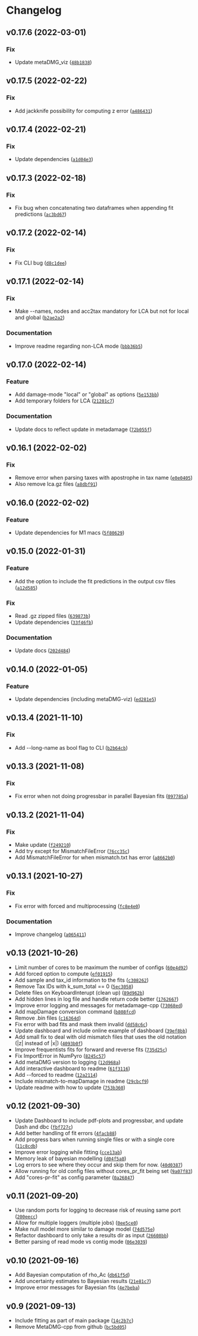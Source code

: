 # Changelog

<!--next-version-placeholder-->

## v0.17.6 (2022-03-01)
### Fix
* Update metaDMG_viz ([`48b1838`](https://github.com/metaDMG/metaDMG/commit/48b1838f24062d8bdf417f753541c7f400d4503e))

## v0.17.5 (2022-02-22)
### Fix
* Add jackknife possibility for computing z error ([`a486431`](https://github.com/metaDMG/metaDMG/commit/a486431af2bb706378086747161828bba6b5c7e9))

## v0.17.4 (2022-02-21)
### Fix
* Update dependencies ([`a1d04e3`](https://github.com/metaDMG/metaDMG/commit/a1d04e34103887ce6457eb2c06f0019f4e550d42))

## v0.17.3 (2022-02-18)
### Fix
* Fix bug when concatenating two dataframes when appending fit predictions ([`ac3bd67`](https://github.com/metaDMG/metaDMG/commit/ac3bd67d1d5a889a47a91e2bc51b8314b0291b57))

## v0.17.2 (2022-02-14)
### Fix
* Fix CLI bug ([`d8c1dee`](https://github.com/metaDMG/metaDMG/commit/d8c1dee44b49f6d834bca7cc95178e14d5b8c942))

## v0.17.1 (2022-02-14)
### Fix
* Make --names, nodes and acc2tax mandatory for LCA but not for local and global ([`b2ae2a2`](https://github.com/metaDMG/metaDMG/commit/b2ae2a29dbca5b7b8b9b947da8aade7dc6cc6575))

### Documentation
* Improve readme regarding non-LCA mode ([`bbb36b5`](https://github.com/metaDMG/metaDMG/commit/bbb36b53a2a7fc9ab93d66666a6ec79a9f8b8e89))

## v0.17.0 (2022-02-14)
### Feature
* Add damage-mode "local" or "global" as options ([`5e153bb`](https://github.com/metaDMG/metaDMG/commit/5e153bb8dddacb32ac4cccad5903950a315c0175))
* Add temporary folders for LCA ([`21201c7`](https://github.com/metaDMG/metaDMG/commit/21201c71c5ce45dba384cb0e2ef9abd99aaa69f1))

### Documentation
* Update docs to reflect update in metadamage ([`72b055f`](https://github.com/metaDMG/metaDMG/commit/72b055ffb2623bdc0cef9bc46dcd17f7657570c6))

## v0.16.1 (2022-02-02)
### Fix
* Remove error when parsing taxes with apostrophe in tax name ([`e0e0405`](https://github.com/metaDMG/metaDMG/commit/e0e0405b1c719d5a06c64565e70a4872ab680374))
* Also remove lca.gz files ([`a8dbf91`](https://github.com/metaDMG/metaDMG/commit/a8dbf914b0b46382a15c309d5057daf933bda68c))

## v0.16.0 (2022-02-02)
### Feature
* Update dependencies for M1 macs ([`5f80629`](https://github.com/metaDMG/metaDMG/commit/5f80629b85d5515fa38350bccc216af985b47b9e))

## v0.15.0 (2022-01-31)
### Feature
* Add the option to include the fit predictions in the output csv files ([`a12d585`](https://github.com/metaDMG/metaDMG/commit/a12d585e53c2a8f497258a8706a2bfebe70d3520))

### Fix
* Read .gz zipped files ([`639873b`](https://github.com/metaDMG/metaDMG/commit/639873b505c564374b005cf4dd6fcdb4dd7c1241))
* Update dependencies ([`33f46fb`](https://github.com/metaDMG/metaDMG/commit/33f46fb1819864c5f66e426f760c70fa8ff67016))

### Documentation
* Update docs ([`202d484`](https://github.com/metaDMG/metaDMG/commit/202d48402d7eae06e011a620a3b96765542dabf3))

## v0.14.0 (2022-01-05)
### Feature
* Update dependencies (including metaDMG-viz) ([`ed281e5`](https://github.com/metaDMG/metaDMG/commit/ed281e564fefd279f3678c9f7b710225155a02dd))

## v0.13.4 (2021-11-10)
### Fix
* Add --long-name as bool flag to CLI ([`b2b64cb`](https://github.com/metaDMG/metaDMG/commit/b2b64cb528ab871ac73e91412616208b07c2d47a))

## v0.13.3 (2021-11-08)
### Fix
* Fix error when not doing progressbar in parallel Bayesian fits ([`097785a`](https://github.com/metaDMG/metaDMG/commit/097785a53e253789e4cdf248deab7a9b34bff3d6))

## v0.13.2 (2021-11-04)
### Fix
* Make update ([`f249210`](https://github.com/metaDMG/metaDMG/commit/f2492105460f354080593cf3edb789f4e90761d6))
* Add try except for MismatchFileError ([`76cc35c`](https://github.com/metaDMG/metaDMG/commit/76cc35c8c216c96a20cce5123a0096139a8441b7))
* Add MismatchFileError for when  mismatch.txt has error ([`a8662b0`](https://github.com/metaDMG/metaDMG/commit/a8662b08f8b732b0dd7f56c63d7aa974dcbd5c92))

## v0.13.1 (2021-10-27)
### Fix
* Fix error with forced and multiprocessing ([`fc8e4e0`](https://github.com/metaDMG/metaDMG/commit/fc8e4e0b35ace21c4f5586acf588e802c79221a6))

### Documentation
* Improve changelog ([`a065411`](https://github.com/metaDMG/metaDMG/commit/a06541165ffa5cfa9216a34b7dae0ad7d3defdc1))
## v0.13 (2021-10-26)
* Limit number of cores to be maximum the number of configs ([`60e4d92`](https://github.com/metaDMG/metaDMG/commit/60e4d92305e7a8973b1d65ffb836b745cee6e5c2))
* Add forced option to compute ([`ef01915`](https://github.com/metaDMG/metaDMG/commit/ef01915b1c4aaf647d3891835771b5bb372ae786))
* Add sample and tax_id information to the fits ([`c308262`](https://github.com/metaDMG/metaDMG/commit/c3082623fcfde23eb7ec04194543824add20693f))
* Remove Tax IDs with k_sum_total == 0 ([`5ec3058`](https://github.com/metaDMG/metaDMG/commit/5ec305810b3e76dd57222e06dafb0647ae2ea968))
* Delete files on KeyboardInterupt (clean up) ([`89d962b`](https://github.com/metaDMG/metaDMG/commit/89d962b04fb902678546ebf15a7f922e40de5074))
* Add hidden lines in log file and handle return code better ([`1762667`](https://github.com/metaDMG/metaDMG/commit/17626671f58081150e0cdc8e8b76e50fadd2e9fe))
* Improve error logging and messages for metadamage-cpp ([`73068ed`](https://github.com/metaDMG/metaDMG/commit/73068ed2c667e9770d1f9b2ad25ffd5c11fed568))
* Add mapDamage conversion command ([`b808fcd`](https://github.com/metaDMG/metaDMG/commit/b808fcd465f2ee7811c3b47c9786e51861efa1eb))
* Remove .bin files ([`c16364d`](https://github.com/metaDMG/metaDMG/commit/c16364d1201a443dc58a9fcc624eda1fc9a91630))
* Fix error with bad fits and mask them invalid ([`dd58c6c`](https://github.com/metaDMG/metaDMG/commit/dd58c6c3975bfd233b8573a43ab14a52aec6d97d))
* Update dashboard and include online example of dashboard ([`39ef8bb`](https://github.com/metaDMG/metaDMG/commit/39ef8bb42a8b5b8816ba29761eb0f1f682311a63))
* Add small fix to deal with old mismatch files that uses the old notation (|z| instead of |x|) ([`4093b0f`](https://github.com/metaDMG/metaDMG/commit/4093b0fcfa4c40e77f08da91c726ad474b511d37))
* Improve frequentists fits for forward and reverse fits ([`735d25c`](https://github.com/metaDMG/metaDMG/commit/735d25c742a9e627c4fded2cd86ff861fefe04c6))
* Fix ImportError in NumPyro ([`8245c57`](https://github.com/metaDMG/metaDMG/commit/8245c57a11c87c97117c5178ee958f97d9ea8809))
* Add metaDMG version to logging ([`12d968a`](https://github.com/metaDMG/metaDMG/commit/12d968a20b95ce0c520525f9a1e3b8b803137552))
* Add interactive dashboard to readme ([`61f3116`](https://github.com/metaDMG/metaDMG/commit/61f311668a372cabc960a4deb8bbca74c31a516b))
* Add --forced to readme ([`12a2114`](https://github.com/metaDMG/metaDMG/commit/12a211485d78727024017ed080973748c82ce8b0))
* Include mismatch-to-mapDamage in readme ([`29cbcf9`](https://github.com/metaDMG/metaDMG/commit/29cbcf9046aa0735af0e405d65f9335637e58bc5))
* Update readme with how to update ([`753b360`](https://github.com/metaDMG/metaDMG/commit/753b360ce4332d9ddd086d5529dd7e15d2f3c93e))



## v0.12 (2021-09-30)
* Update Dashboard to include pdf-plots and progressbar, and update Dash and dbc ([`fbf727c`](https://github.com/metaDMG/metaDMG/commit/fbf727c86c930d1675a31e9de61969323c2d8ec4))
* Add better handling of fit errors ([`4facb88`](https://github.com/metaDMG/metaDMG/commit/4facb88f1c25974adf73c3a20a546dfe859af3d9))
* Add progress bars when running single files or with a single core ([`11c8cdb`](https://github.com/metaDMG/metaDMG/commit/11c8cdbb8f9b74462cf031107beed043d0bdca37))
* Improve error logging while fitting ([`cce13ab`](https://github.com/metaDMG/metaDMG/commit/cce13ab4c4debce61a333c7fa686d452a0a29465))
* Memory leak of bayesian modelling ([`d04f5a8`](https://github.com/metaDMG/metaDMG/commit/d04f5a8e9e3ed8db30910e33f5d74f65944ca926))
* Log errors to see where they occur and skip them for now. ([`40d0387`](https://github.com/metaDMG/metaDMG/commit/40d038772882c08369504f408e32837d20c64c31))
* Allow running for old config files without cores_pr_fit being set ([`9a07f83`](https://github.com/metaDMG/metaDMG/commit/9a07f838a545348b8b29ec64250a7f3f1a793bf8))
* Add "cores-pr-fit" as config parameter ([`0a26847`](https://github.com/metaDMG/metaDMG/commit/0a26847c9e333697f5bece26d3239824018719e1))


## v0.11 (2021-09-20)
* Use random ports for logging to decrease risk of reusing same port ([`200eecc`](https://github.com/metaDMG/metaDMG/commit/200eecca3f7c45cbaab1246fe7694734494fffd4))
* Allow for multiple loggers (multiple jobs) ([`0ee5ce0`](https://github.com/metaDMG/metaDMG/commit/0ee5ce05ef9ca3b496759e7433bb223037b6cb18))
* Make null model more similar to damage model ([`74d575e`](https://github.com/metaDMG/metaDMG/commit/74d575e23c2faf54c62dc06e2de9d515d67fbd60))
* Refactor dashboard to only take a results dir as input ([`26608bb`](https://github.com/metaDMG/metaDMG/commit/26608bb6b532e6af9ff96b5b4697cb88a1b52732))
* Better parsing of read mode vs contig mode ([`06e3039`](https://github.com/metaDMG/metaDMG/commit/06e3039423a6138a8bed54cd812734489485b63e))

## v0.10 (2021-09-16)
* Add Bayesian computation of rho_Ac ([`db61f5d`](https://github.com/metaDMG/metaDMG/commit/db61f5d0d9bc49a5d537457178445a0bc7a100cb))
* Add uncertainty estimates to Bayesian results ([`21e81c7`](https://github.com/metaDMG/metaDMG/commit/21e81c7198c464937597ee1fa89bc471bae12685))
* Improve error messages for Bayesian fits ([`4e7beba`](https://github.com/metaDMG/metaDMG/commit/4e7beba224e05eaa2faef04f47aac1aa9d754932))

## v0.9 (2021-09-13)
* Include fitting as part of main package ([`14c2b7c`](https://github.com/metaDMG/metaDMG/commit/14c2b7c850f3b0c6a4d0c8423d20741521349378))
* Remove MetaDMG-cpp from github ([`bc5bd05`](https://github.com/metaDMG/metaDMG/commit/bc5bd0519c27be5faadee2c05141928e9b9bcbc4))
